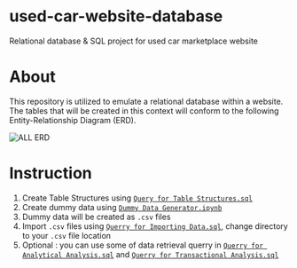 # used-car-website-database
Relational database &amp; SQL project for used car marketplace website

# About
This repository is utilized to emulate a relational database within a website. 
The tables that will be created in this context will conform to the following Entity-Relationship Diagram (ERD).

![ALL ERD](https://github.com/ilham-muhammad/used-car-website-database/assets/105138863/1a942126-52ac-4c3b-be2d-a720bfd40f8d)

# Instruction
1. Create Table Structures using [`Query for Table Structures.sql`](https://github.com/ilham-muhammad/used-car-website-database/blob/main/Query%20for%20Table%20Structures.sql)
2. Create dummy data using [`Dummy Data Generator.ipynb`](https://github.com/ilham-muhammad/used-car-website-database/blob/main/Dummy%20Data%20Generator.ipynb)
3. Dummy data will be created as `.csv` files
4. Import `.csv` files using [`Querry for Importing Data.sql`](https://github.com/ilham-muhammad/used-car-website-database/blob/main/Querry%20for%20Importing%20Data.sql), change directory to your `.csv` file location
5. Optional : you can use some of data retrieval querry in [`Querry for Analytical Analysis.sql`](https://github.com/ilham-muhammad/used-car-website-database/blob/main/Querry%20for%20Analytical%20Analysis.sql) and [`Querry for Transactional Analysis.sql`](https://github.com/ilham-muhammad/used-car-website-database/blob/main/Querry%20for%20Transactional%20Analysis.sql) 
